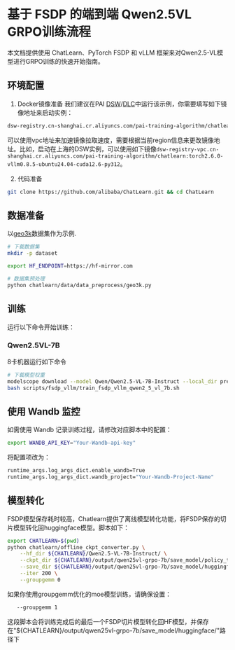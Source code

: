 # 基于 FSDP 的端到端 Qwen2.5VL GRPO训练流程

本文档提供使用 ChatLearn、PyTorch FSDP 和 vLLM 框架来对Qwen2.5-VL模型进行GRPO训练的快速开始指南。

## 环境配置
1. Docker镜像准备
我们建议在PAI [DSW](https://help.aliyun.com/zh/pai/user-guide/create-and-manage-dsw-instances/)/[DLC](https://help.aliyun.com/zh/pai/user-guide/create-a-training-task)中运行该示例，你需要填写如下镜像地址来启动实例：
```bash
dsw-registry.cn-shanghai.cr.aliyuncs.com/pai-training-algorithm/chatlearn:torch2.6.0-vllm0.8.5-ubuntu24.04-cuda12.6-py312
```

可以使用vpc地址来加速镜像拉取速度，需要根据当前region信息来更改镜像地址。比如，启动在上海的DSW实例，可以使用如下镜像`dsw-registry-vpc.cn-shanghai.cr.aliyuncs.com/pai-training-algorithm/chatlearn:torch2.6.0-vllm0.8.5-ubuntu24.04-cuda12.6-py312`。

2. 代码准备

```bash
git clone https://github.com/alibaba/ChatLearn.git && cd ChatLearn
```

## 数据准备

以[geo3k](https://hf-mirror.com/datasets/hiyouga/geometry3k)数据集作为示例.
```bash
# 下载数据集
mkdir -p dataset

export HF_ENDPOINT=https://hf-mirror.com

# 数据集预处理
python chatlearn/data/data_preprocess/geo3k.py
```

## 训练
运行以下命令开始训练：

### Qwen2.5VL-7B
8卡机器运行如下命令
```bash
# 下载模型权重
modelscope download --model Qwen/Qwen2.5-VL-7B-Instruct --local_dir pretrained_models/Qwen2.5-VL-7B-Instruct
bash scripts/fsdp_vllm/train_fsdp_vllm_qwen2_5_vl_7b.sh
```

## 使用 Wandb 监控
如需使用 Wandb 记录训练过程，请修改对应脚本中的配置：

```bash
export WANDB_API_KEY="Your-Wandb-api-key"
```
将配置项改为：
```bash
runtime_args.log_args_dict.enable_wandb=True
runtime_args.log_args_dict.wandb_project="Your-Wandb-Project-Name"
```

## 模型转化
FSDP模型保存耗时较高，Chatlearn提供了离线模型转化功能，将FSDP保存的切片模型转化回huggingface模型。脚本如下：
```bash
export CHATLEARN=$(pwd)
python chatlearn/offline_ckpt_converter.py \
    --hf_dir ${CHATLEARN}/Qwen2.5-VL-7B-Instruct/ \
    --ckpt_dir ${CHATLEARN}/output/qwen25vl-grpo-7b/save_model/policy_trainer \
    --save_dir ${CHATLEARN}/output/qwen25vl-grpo-7b/save_model/huggingface/ \
    --iter 200 \
    --groupgemm 0
```
如果你使用groupgemm优化的moe模型训练，请确保设置：
```bash
   --groupgemm 1
```
这段脚本会将训练完成后的最后一个FSDP切片模型转化回HF模型，并保存在"${CHATLEARN}/output/qwen25vl-grpo-7b/save_model/huggingface/"路径下
